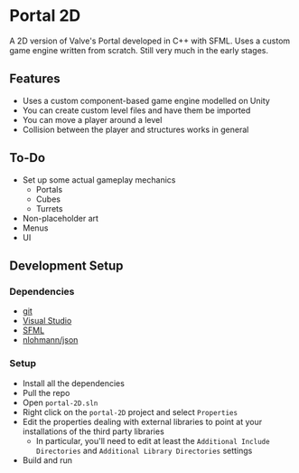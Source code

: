 # Portal 2D

A 2D version of Valve's Portal developed in C++ with SFML. Uses a custom game engine written from scratch. Still very much in the early stages.

## Features

- Uses a custom component-based game engine modelled on Unity
- You can create custom level files and have them be imported
- You can move a player around a level
- Collision between the player and structures works in general

## To-Do

- Set up some actual gameplay mechanics
  - Portals
  - Cubes
  - Turrets
- Non-placeholder art
- Menus
- UI

## Development Setup

### Dependencies

- [git](https://git-scm.com/)
- [Visual Studio](https://visualstudio.microsoft.com/)
- [SFML](https://www.sfml-dev.org/)
- [nlohmann/json](https://github.com/nlohmann/json)

### Setup

- Install all the dependencies
- Pull the repo
- Open `portal-2D.sln`
- Right click on the `portal-2D` project and select `Properties`
- Edit the properties dealing with external libraries to point at your installations of the third party libraries
  - In particular, you'll need to edit at least the `Additional Include Directories` and `Additional Library Directories` settings
- Build and run
